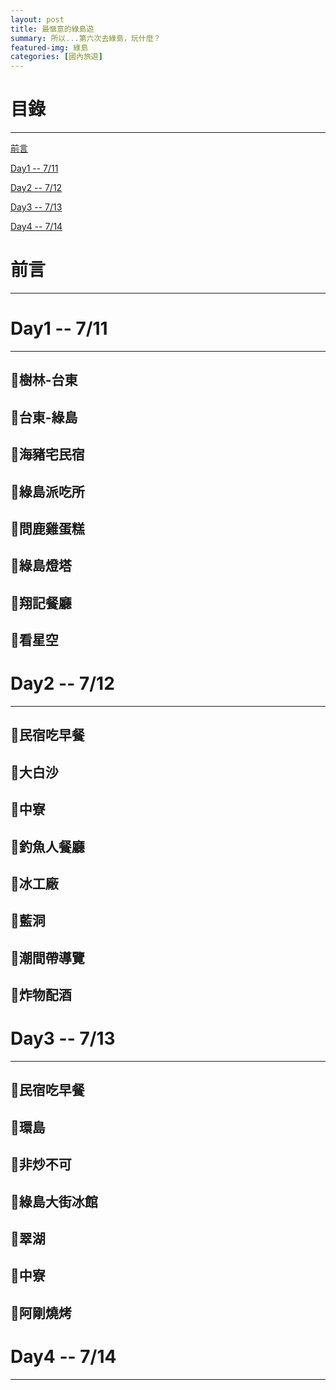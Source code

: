 ```yaml
---
layout: post
title: 最愜意的綠島遊
summary: 所以...第六次去綠島，玩什麼？
featured-img: 綠島
categories: [國內旅遊]
---
```


# 目錄

***

[前言](#前言)

[Day1 -- 7/11](#Day1)

[Day2 -- 7/12](#Day2)

[Day3 -- 7/13](#Day3)

[Day4 -- 7/14](#Day4)

<a name="前言"/>

# 前言

***

<a name="Day1"/>

# Day1 -- 7/11

***

## 📍樹林-台東
## 📍台東-綠島
## 📍海豬宅民宿
## 📍綠島派吃所
## 📍問鹿雞蛋糕
## 📍綠島燈塔
## 📍翔記餐廳
## 📍看星空



<a name="Day2"/>

# Day2 -- 7/12

***

## 📍民宿吃早餐
## 📍大白沙
## 📍中寮
## 📍釣魚人餐廳
## 📍冰工廠
## 📍藍洞
## 📍潮間帶導覽
## 📍炸物配酒


<a name="Day3"/>

# Day3 -- 7/13

***

## 📍民宿吃早餐
## 📍環島
## 📍非炒不可
## 📍綠島大街冰館
## 📍翠湖
## 📍中寮
## 📍阿剛燒烤

<a name="Day4"/>

# Day4 -- 7/14

***






